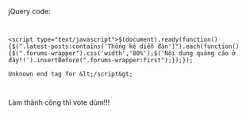 jQuery code:


```


<script type="text/javascript">$(document).ready(function(){$(".latest-posts:contains('Thống kê diễn đàn')").each(function(){$(".forums-wrapper").css('width','80%');$('Nội dung quảng cáo ở đây!!').insertBefore(".forums-wrapper:first");});});

Unknown end tag for &lt;/script&gt;



```

Làm thành công thì vote dùm!!!